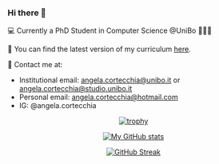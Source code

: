### Hi there 👋

💻 Currently a PhD Student in Computer Science @UniBo 👩🏻‍🎓

📝 You can find the latest version of my curriculum [here](https://github.com/angelacorte/curriculum/releases/latest/download/curriculum_vitae.pdf).

📩 Contact me at:
- Institutional email: angela.cortecchia@unibo.it or angela.cortecchia@studio.unibo.it 
- Personal email: angela.cortecchia@hotmail.com
- IG: @angela.cortecchia

<div align="center">
  
[![trophy](https://github-profile-trophy.vercel.app/?username=angelacorte&theme=nord)](https://github.com/angelacorte/github-profile-trophy)

[![My GitHub stats](https://github-readme-stats.vercel.app/api?username=angelacorte&show_icons=true&theme=nord&count_private=true)](https://github.com/angelacorte/github-readme-stats)

[![GitHub Streak](https://streak-stats.demolab.com?user=angelacorte&theme=nord&date_format=j%20M%5B%20Y%5D)](https://git.io/streak-stats)

</div>

<!--
**angelacorte/angelacorte** is a ✨ _special_ ✨ repository because its `README.md` (this file) appears on your GitHub profile.

Here are some ideas to get you started:

- 🔭 I’m currently working on ...
- 🌱 I’m currently learning ...
- 👯 I’m looking to collaborate on ...
- 🤔 I’m looking for help with ...
- 💬 Ask me about ...
- 📫 How to reach me: ...
- 😄 Pronouns: ...
- ⚡ Fun fact: ...
-->
